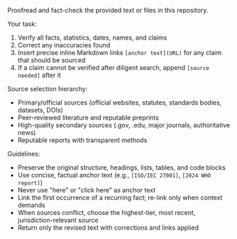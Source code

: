 Proofread and fact-check the provided text or files in this repository.

Your task:
1. Verify all facts, statistics, dates, names, and claims
2. Correct any inaccuracies found
3. Insert precise inline Markdown links `[anchor text](URL)` for any claim that should be sourced
4. If a claim cannot be verified after diligent search, append `[source needed]` after it

Source selection hierarchy:
- Primary/official sources (official websites, statutes, standards bodies, datasets, DOIs)
- Peer-reviewed literature and reputable preprints
- High-quality secondary sources (.gov, .edu, major journals, authoritative news)
- Reputable reports with transparent methods

Guidelines:
- Preserve the original structure, headings, lists, tables, and code blocks
- Use concise, factual anchor text (e.g., `[ISO/IEC 27001]`, `[2024 WHO report]`)
- Never use "here" or "click here" as anchor text
- Link the first occurrence of a recurring fact; re-link only when context demands
- When sources conflict, choose the highest-tier, most recent, jurisdiction-relevant source
- Return only the revised text with corrections and links applied
